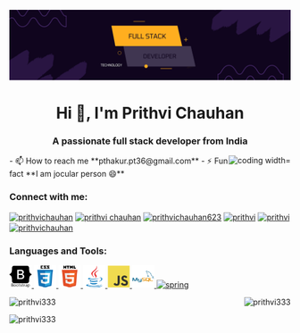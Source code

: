 ![logo](https://github.com/Prithvi333/Prithvi333/blob/main/Website%20Developer%20(2).png)
<h1 align="center">Hi 👋, I'm Prithvi Chauhan</h1>
<h3 align="center">A passionate full stack developer from India</h3>
<img align="right" alt="coding width="400" src="https://media3.giphy.com/media/qgQUggAC3Pfv687qPC/giphy.gif" alt="prithvi33" /> </p>
- 📫 How to reach me **pthakur.pt36@gmail.com**                                                                                          
- ⚡ Fun fact **I am jocular person 😄**

<h3 align="left">Connect with me:</h3>
<p align="left">
<a href="https://www.linkedin.com/in/prithvichauhan-8aa125242/" target="blank"><img align="center" src="https://raw.githubusercontent.com/rahuldkjain/github-profile-readme-generator/master/src/images/icons/Social/linked-in-alt.svg" alt="prithvichauhan" height="30" width="40" /></a>
<a href="https://codesandbox.com/prithvi chauhan" target="blank"><img align="center" src="https://raw.githubusercontent.com/rahuldkjain/github-profile-readme-generator/master/src/images/icons/Social/codesandbox.svg" alt="prithvi chauhan" height="30" width="40" /></a>
<a href="https://instagram.com/prithvichauhan623" target="blank"><img align="center" src="https://raw.githubusercontent.com/rahuldkjain/github-profile-readme-generator/master/src/images/icons/Social/instagram.svg" alt="prithvichauhan623" height="30" width="40" /></a>
<a href="https://auth.geeksforgeeks.org/user/pthakudhkp/practice" target="blank"><img align="center" src="https://raw.githubusercontent.com/rahuldkjain/github-profile-readme-generator/master/src/images/icons/Social/geeks-for-geeks.svg" alt="prithvi" height="30" width="40" /></a>
<a href="https://leetcode.com/user1979rW/" target="blank"><img align="center" src="https://raw.githubusercontent.com/rahuldkjain/github-profile-readme-generator/master/src/images/icons/Social/leet-code.svg" alt="prithvi" height="30" width="40" /></a>
<a href="https://discord.gg/prithvichauhan" target="blank"><img align="center" src="https://raw.githubusercontent.com/rahuldkjain/github-profile-readme-generator/master/src/images/icons/Social/discord.svg" alt="prithvichauhan" height="30" width="40" /></a>
</p>

<h3 align="left">Languages and Tools:</h3>
<p align="left"> <a href="https://getbootstrap.com" target="_blank" rel="noreferrer"> <img src="https://raw.githubusercontent.com/devicons/devicon/master/icons/bootstrap/bootstrap-plain-wordmark.svg" alt="bootstrap" width="40" height="40"/> </a> <a href="https://www.w3schools.com/css/" target="_blank" rel="noreferrer"> <img src="https://raw.githubusercontent.com/devicons/devicon/master/icons/css3/css3-original-wordmark.svg" alt="css3" width="40" height="40"/> </a> <a href="https://www.w3.org/html/" target="_blank" rel="noreferrer"> <img src="https://raw.githubusercontent.com/devicons/devicon/master/icons/html5/html5-original-wordmark.svg" alt="html5" width="40" height="40"/> </a> <a href="https://www.java.com" target="_blank" rel="noreferrer"> <img src="https://raw.githubusercontent.com/devicons/devicon/master/icons/java/java-original.svg" alt="java" width="40" height="40"/> </a> <a href="https://developer.mozilla.org/en-US/docs/Web/JavaScript" target="_blank" rel="noreferrer"> <img src="https://raw.githubusercontent.com/devicons/devicon/master/icons/javascript/javascript-original.svg" alt="javascript" width="40" height="40"/> </a> <a href="https://www.mysql.com/" target="_blank" rel="noreferrer"> <img src="https://raw.githubusercontent.com/devicons/devicon/master/icons/mysql/mysql-original-wordmark.svg" alt="mysql" width="40" height="40"/> </a> <a href="https://spring.io/" target="_blank" rel="noreferrer"> <img src="https://www.vectorlogo.zone/logos/springio/springio-icon.svg" alt="spring" width="40" height="40"/> </a> </p>

<p><img align="left" src="https://github-readme-stats.vercel.app/api/top-langs?username=prithvi333&show_icons=true&locale=en&layout=compact" alt="prithvi333" /></p>

<p>&nbsp;<img align="right" src="https://github-readme-stats.vercel.app/api?username=prithvi333&show_icons=true&locale=en" alt="prithvi333" /></p>

<p><img align="top" src="https://github-readme-streak-stats.herokuapp.com/?user=prithvi333&" alt="prithvi333" /></p>
